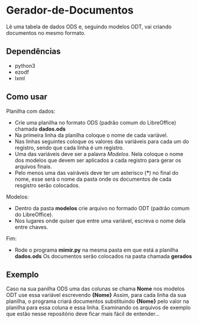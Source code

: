 Gerador-de-Documentos
=====================

Lê uma tabela de dados ODS e, seguindo modelos ODT, vai criando documentos no mesmo formato.


Dependências
------------

- python3
- ezodf
- lxml


Como usar
---------

Planilha com dados:
- Crie uma planilha no formato ODS (padrão comum do LibreOffice) chamada **dados.ods**
- Na primeira linha da planilha coloque o nome de cada variável.
- Nas linhas seguintes coloque os valores das variáveis para cada um do registro, sendo que cada linha é um registro.
- Uma das variáveis deve ser a palavra *Modelos*. Nela coloque o nome dos modelos que devem ser aplicados a cada registro para gerar os arquivos finais.
- Pelo menos uma das vairáveis deve ter um asterisco (__\*__) no final do nome, esse será o nome da pasta onde os documentos de cada resgistro serão colocados.

Modelos:
- Dentro da pasta **modelos** crie arquivo no formado ODT (padrão comum do LibreOffice).
- Nos lugares onde quiser que entre uma variável, escreva o nome dela entre chaves.

Fim:
- Rode o programa **mimir.py** na mesma pasta em que está a planilha **dados.ods**
Os documentos serão colocados na pasta chamada **gerados**


Exemplo
-------

Caso na sua panilha ODS uma das colunas se chama **Nome** nos modelos ODT use essa variável escrevendo **{Nome}** Assim, para cada linha da sua planilha, o programa criará documentos substituindo **{Nome}** pelo valor na planilha para essa coluna e essa linha.
Examinando os arquivos de exemplo que estão nesse repositório deve ficar mais fácil de entender...
